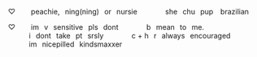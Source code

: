 ⠀♡⠀⠀⠀peachie,⠀ning(ning)⠀or⠀nursie
⠀⠀⠀⠀⠀she⠀chu⠀pup ⠀brazilian

⠀♡⠀⠀⠀im⠀v⠀sensitive⠀pls⠀dont
⠀⠀⠀⠀⠀b⠀mean⠀to⠀me.
⠀⠀⠀⠀⠀i⠀dont⠀take⠀pt⠀srsly
⠀⠀⠀⠀⠀c + h⠀r⠀always⠀encouraged
⠀⠀⠀⠀⠀im⠀nicepilled⠀kindsmaxxer
